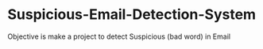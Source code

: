 # Suspicious-Email-Detection-System
Objective is make a project to detect Suspicious (bad word) in Email
